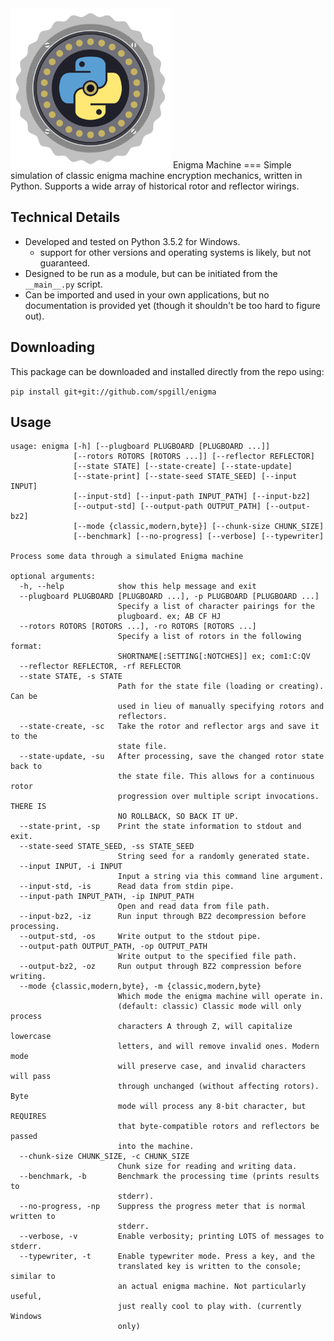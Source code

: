 <img src="https://raw.githubusercontent.com/spgill/enigma/master/icon.png" height="256">
Enigma Machine
===
Simple simulation of classic enigma machine encryption mechanics, written in Python.
Supports a wide array of historical rotor and reflector wirings.

Technical Details
---
* Developed and tested on Python 3.5.2 for Windows.
    * support for other versions and operating systems is likely, but not guaranteed.
* Designed to be run as a module, but can be initiated from the ```__main__.py``` script.
* Can be imported and used in your own applications, but no documentation is provided yet (though it shouldn't be too hard to figure out).

Downloading
---
This package can be downloaded and installed
directly from the repo using:

```pip install git+git://github.com/spgill/enigma```


Usage
---
```
usage: enigma [-h] [--plugboard PLUGBOARD [PLUGBOARD ...]]
              [--rotors ROTORS [ROTORS ...]] [--reflector REFLECTOR]
              [--state STATE] [--state-create] [--state-update]
              [--state-print] [--state-seed STATE_SEED] [--input INPUT]
              [--input-std] [--input-path INPUT_PATH] [--input-bz2]
              [--output-std] [--output-path OUTPUT_PATH] [--output-bz2]
              [--mode {classic,modern,byte}] [--chunk-size CHUNK_SIZE]
              [--benchmark] [--no-progress] [--verbose] [--typewriter]

Process some data through a simulated Enigma machine

optional arguments:
  -h, --help            show this help message and exit
  --plugboard PLUGBOARD [PLUGBOARD ...], -p PLUGBOARD [PLUGBOARD ...]
                        Specify a list of character pairings for the
                        plugboard. ex; AB CF HJ
  --rotors ROTORS [ROTORS ...], -ro ROTORS [ROTORS ...]
                        Specify a list of rotors in the following format:
                        SHORTNAME[:SETTING[:NOTCHES]] ex; com1:C:QV
  --reflector REFLECTOR, -rf REFLECTOR
  --state STATE, -s STATE
                        Path for the state file (loading or creating). Can be
                        used in lieu of manually specifying rotors and
                        reflectors.
  --state-create, -sc   Take the rotor and reflector args and save it to the
                        state file.
  --state-update, -su   After processing, save the changed rotor state back to
                        the state file. This allows for a continuous rotor
                        progression over multiple script invocations. THERE IS
                        NO ROLLBACK, SO BACK IT UP.
  --state-print, -sp    Print the state information to stdout and exit.
  --state-seed STATE_SEED, -ss STATE_SEED
                        String seed for a randomly generated state.
  --input INPUT, -i INPUT
                        Input a string via this command line argument.
  --input-std, -is      Read data from stdin pipe.
  --input-path INPUT_PATH, -ip INPUT_PATH
                        Open and read data from file path.
  --input-bz2, -iz      Run input through BZ2 decompression before processing.
  --output-std, -os     Write output to the stdout pipe.
  --output-path OUTPUT_PATH, -op OUTPUT_PATH
                        Write output to the specified file path.
  --output-bz2, -oz     Run output through BZ2 compression before writing.
  --mode {classic,modern,byte}, -m {classic,modern,byte}
                        Which mode the enigma machine will operate in.
                        (default: classic) Classic mode will only process
                        characters A through Z, will capitalize lowercase
                        letters, and will remove invalid ones. Modern mode
                        will preserve case, and invalid characters will pass
                        through unchanged (without affecting rotors). Byte
                        mode will process any 8-bit character, but REQUIRES
                        that byte-compatible rotors and reflectors be passed
                        into the machine.
  --chunk-size CHUNK_SIZE, -c CHUNK_SIZE
                        Chunk size for reading and writing data.
  --benchmark, -b       Benchmark the processing time (prints results to
                        stderr).
  --no-progress, -np    Suppress the progress meter that is normal written to
                        stderr.
  --verbose, -v         Enable verbosity; printing LOTS of messages to stderr.
  --typewriter, -t      Enable typewriter mode. Press a key, and the
                        translated key is written to the console; similar to
                        an actual enigma machine. Not particularly useful,
                        just really cool to play with. (currently Windows
                        only)
```
